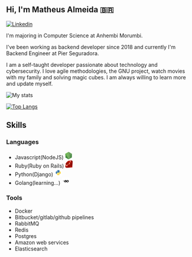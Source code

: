 ## Hi, I'm Matheus Almeida :brazil:
[![Linkedin](https://img.shields.io/badge/Matheus%20Almeida%20-blue?style=flat-square&logo=Linkedin&logoColor=white)](https://www.linkedin.com/in/matheus-m-almeida/)


I'm majoring in Computer Science at Anhembi Morumbi. 

I've been working as backend developer since 2018 and currently I'm Backend Engineer at Pier Seguradora.

I am a self-taught developer passionate about technology and cybersecurity.
I love agile methodologies, the GNU project, watch movies with my family and solving magic cubes.
I am always willing to learn more and update myself.

![My stats](https://github-readme-stats.vercel.app/api?username=math-almeida&theme=nord&show_icons=true)

[![Top Langs](https://github-readme-stats.vercel.app/api/top-langs/?username=math-almeida&layout=compact&theme=nord)](https://github.com/anuraghazra/github-readme-stats)


## Skills

### Languages

- Javascript(NodeJS) <img src="https://raw.githubusercontent.com/github/explore/80688e429a7d4ef2fca1e82350fe8e3517d3494d/topics/nodejs/nodejs.png" alt="nodejs logo" width="20" heigth="20">
- Ruby(Ruby on Rails) <img src="https://raw.githubusercontent.com/github/explore/80688e429a7d4ef2fca1e82350fe8e3517d3494d/topics/ruby/ruby.png" alt="ruby logo" width="20" height="20">
- Python(Django) <img src="https://raw.githubusercontent.com/github/explore/80688e429a7d4ef2fca1e82350fe8e3517d3494d/topics/python/python.png" alt="python logo" width="20" height="20">
- Golang(learning...) <img src="https://raw.githubusercontent.com/github/explore/80688e429a7d4ef2fca1e82350fe8e3517d3494d/topics/go/go.png" alt="golang logo" width="20" height="20">

### Tools
- Docker
- Bitbucket/gitlab/github pipelines
- RabbitMQ
- Redis
- Postgres
- Amazon web services
- Elasticsearch



<!---

- 👋 Hi, I’m @mathalmeidadev
- 👀 I’m interested in ...
- 🌱 I’m currently learning ...
- 💞️ I’m looking to collaborate on ...
- 📫 How to reach me ...

mathalmeidadev/mathalmeidadev is a ✨ special ✨ repository because its `README.md` (this file) appears on your GitHub profile.
You can click the Preview link to take a look at your changes.
--->
